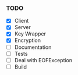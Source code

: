 ### TODO

- [X] Client 
- [X] Server
- [X] Key Wrapper
- [X] Encryption 
- [ ] Documentation
- [ ] Tests
- [ ] Deal with EOFException
- [ ] Build